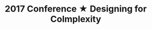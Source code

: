 ---
layout: conference-2017-holding
title: "2017 Conference ★ Designing for Colmplexity"
conference: true
upcoming: false
published: true
seo: true
---